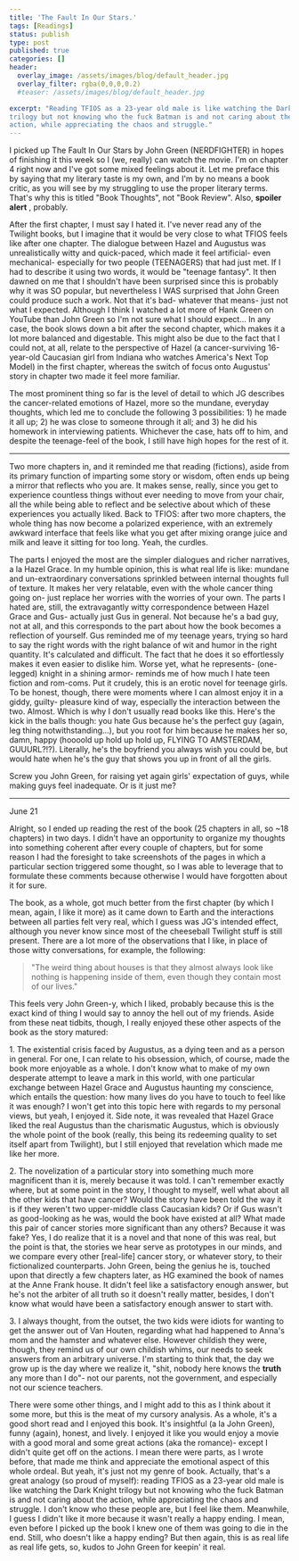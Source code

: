 ```yaml
---
title: 'The Fault In Our Stars.'
tags: [Readings]
status: publish
type: post
published: true
categories: []
header:
  overlay_image: /assets/images/blog/default_header.jpg
  overlay_filter: rgba(0,0,0,0.2)
  #teaser: /assets/images/blog/default_header.jpg

excerpt: "Reading TFIOS as a 23-year old male is like watching the Dark Knight
trilogy but not knowing who the fuck Batman is and not caring about the
action, while appreciating the chaos and struggle."
---
```

I picked up The Fault In Our Stars by John Green (NERDFIGHTER) in hopes of
finishing it this week so I (we, really) can watch the movie. I'm on chapter 4
right now and I've got some mixed feelings about it. Let me preface this by
saying that my literary taste is my own, and I'm by no means a book critic, as
you will see by my struggling to use the proper literary terms. That's why
this is titled "Book Thoughts", not "Book Review". Also, **spoiler alert** ,
probably.

After the first chapter, I must say I hated it. I've never read any of the
Twilight books, but I imagine that it would be very close to what TFIOS feels
like after one chapter. The dialogue between Hazel and Augustus was
unrealistically witty and quick-paced, which made it feel artificial- even
mechanical- especially for two people (TEENAGERS) that had just met. If I had
to describe it using two words, it would be "teenage fantasy". It then dawned
on me that I shouldn't have been surprised since this is probably why it was
SO popular, but nevertheless I WAS surprised that John Green could produce
such a work. Not that it's bad- whatever that means- just not what I expected.
Although I think I watched a lot more of Hank Green on YouTube than John Green
so I'm not sure what I should expect... In any case, the book slows down a bit
after the second chapter, which makes it a lot more balanced and digestable.
This might also be due to the fact that I could not, at all, relate to the
perspective of Hazel (a cancer-surviving 16-year-old Caucasian girl from
Indiana who watches America's Next Top Model) in the first chapter, whereas
the switch of focus onto Augustus' story in chapter two made it feel more
familiar.

The most prominent thing so far is the level of detail to which JG describes
the cancer-related emotions of Hazel, more so the mundane, everyday thoughts,
which led me to conclude the following 3 possibilities: 1) he made it all up;
2) he was close to someone through it all; and 3) he did his homework in
interviewing patients. Whichever the case, hats off to him, and despite the
teenage-feel of the book, I still have high hopes for the rest of it.
_____

Two more chapters in, and it reminded me that reading (fictions), aside from
its primary function of imparting some story or wisdom, often ends up being a
mirror that reflects who you are. It makes sense, really, since you get to
experience countless things without ever needing to move from your chair, all
the while being able to reflect and be selective about which of these
experiences you actually liked. Back to TFIOS: after two more chapters, the
whole thing has now become a polarized experience, with an extremely awkward
interface that feels like what you get after mixing orange juice and milk and
leave it sitting for too long. Yeah, the curdles.

The parts I enjoyed the most are the simpler dialogues and richer narratives,
a la Hazel Grace. In my humble opinion, this is what real life is like:
mundane and un-extraordinary conversations sprinkled between internal thoughts
full of texture. It makes her very relatable, even with the whole cancer thing
going on- just replace her worries with the worries of your own. The parts I
hated are, still, the extravagantly witty correspondence between Hazel Grace
and Gus- actually just Gus in general. Not because he's a bad guy, not at all,
and this corresponds to the part about how the book becomes a reflection of
yourself. Gus reminded me of my teenage years, trying so hard to say the right
words with the right balance of wit and humor in the right quantity. It's
calculated and difficult. The fact that he does it so effortlessly makes it
even easier to dislike him. Worse yet, what he represents- (one-legged) knight
in a shining armor- reminds me of how much I hate teen fiction and rom-coms.
Put it crudely, this is an erotic novel for teenage girls. To be honest,
though, there were moments where I can almost enjoy it in a giddy, guilty-
pleasure kind of way, especially the interaction between the two. Almost.
Which is why I don't usually read books like this. Here's the kick in the
balls though: you hate Gus because he's the perfect guy (again, leg thing
notwithstanding...), but you root for him because he makes her so, damn, happy
(hoooold up hold up hold up, FLYING TO AMSTERDAM, GUUURL?!?). Literally, he's
the boyfriend you always wish you could be, but would hate when he's the guy
that shows you up in front of all the girls.

Screw you John Green, for raising yet again girls' expectation of guys, while
making guys feel inadequate. Or is it just me?

_____

June 21

Alright, so I ended up reading the rest of the book (25 chapters in all, so
~18 chapters) in two days. I didn't have an opportunity to organize my
thoughts into something coherent after every couple of chapters, but for some
reason I had the foresight to take screenshots of the pages in which a
particular section triggered some thought, so I was able to leverage that to
formulate these comments because otherwise I would have forgotten about it for
sure.

The book, as a whole, got much better from the first chapter (by which I mean,
again, I like it more) as it came down to Earth and the interactions between
all parties felt very real, which I guess was JG's intended effect, although
you never know since most of the cheeseball Twilight stuff is still present.
There are a lot more of the observations that I like, in place of those witty
conversations, for example, the following:

> "The weird thing about houses is that they almost always look like nothing
is happening inside of them, even though they contain most of our lives."

This feels very John Green-y, which I liked, probably because this is the
exact kind of thing I would say to annoy the hell out of my friends. Aside
from these neat tidbits, though, I really enjoyed these other aspects of the
book as the story matured:

1\. The existential crisis faced by Augustus, as a dying teen and as a person
in general. For one, I can relate to his obsession, which, of course, made the
book more enjoyable as a whole. I don't know what to make of my own desperate
attempt to leave a mark in this world, with one particular exchange between
Hazel Grace and Augustus haunting my conscience, which entails the question:
how many lives do you have to touch to feel like it was enough? I won't get
into this topic here with regards to my personal views, but yeah, I enjoyed
it. Side note, it was revealed that Hazel Grace liked the real Augustus than
the charismatic Augustus, which is obviously the whole point of the book
(really, this being its redeeming quality to set itself apart from Twilight),
but I still enjoyed that revelation which made me like her more.

2\. The novelization of a particular story into something much more
magnificent than it is, merely because it was told. I can't remember exactly
where, but at some point in the story, I thought to myself, well what about
all the other kids that have cancer? Would the story have been told the way it
is if they weren't two upper-middle class Caucasian kids? Or if Gus wasn't as
good-looking as he was, would the book have existed at all? What made this
pair of cancer stories more significant than any others? Because it was fake?
Yes, I do realize that it is a novel and that none of this was real, but the
point is that, the stories we hear serve as prototypes in our minds, and we
compare every other [real-life] cancer story, or whatever story, to their
fictionalized counterparts. John Green, being the genius he is, touched upon
that directly a few chapters later, as HG examined the book of names at the
Anne Frank house. It didn't feel like a satisfactory enough answer, but he's
not the arbiter of all truth so it doesn't really matter, besides, I don't
know what would have been a satisfactory enough answer to start with.

3\. I always thought, from the outset, the two kids were idiots for wanting to
get the answer out of Van Houten, regarding what had happened to Anna's mom
and the hamster and whatever else. However childish they were, though, they
remind us of our own childish whims, our needs to seek answers from an
arbitrary universe. I'm starting to think that, the day we grow up is the day
where we realize it, "shit, nobody here knows the **truth** any more than I
do"- not our parents, not the government, and especially not our science
teachers.

There were some other things, and I might add to this as I think about it some
more, but this is the meat of my cursory analysis. As a whole, it's a good
short read and I enjoyed this book. It's insightful (a la John Green), funny
(again), honest, and lively. I enjoyed it like you would enjoy a movie with a
good moral and some great actions (aka the romance)- except I didn't quite get
off on the actions. I mean there were parts, as I wrote before, that made me
think and appreciate the emotional aspect of this whole ordeal. But yeah, it's
just not my genre of book. Actually, that's a great analogy (so proud of
myself): reading TFIOS as a 23-year old male is like watching the Dark Knight
trilogy but not knowing who the fuck Batman is and not caring about the
action, while appreciating the chaos and struggle. I don't know who these
people are, but I feel like them. Meanwhile, I guess I didn't like it more
because it wasn't really a happy ending. I mean, even before I picked up the
book I knew one of them was going to die in the end. Still, who doesn't like a
happy ending? But then again, this is as real life as real life gets, so,
kudos to John Green for keepin' it real.
